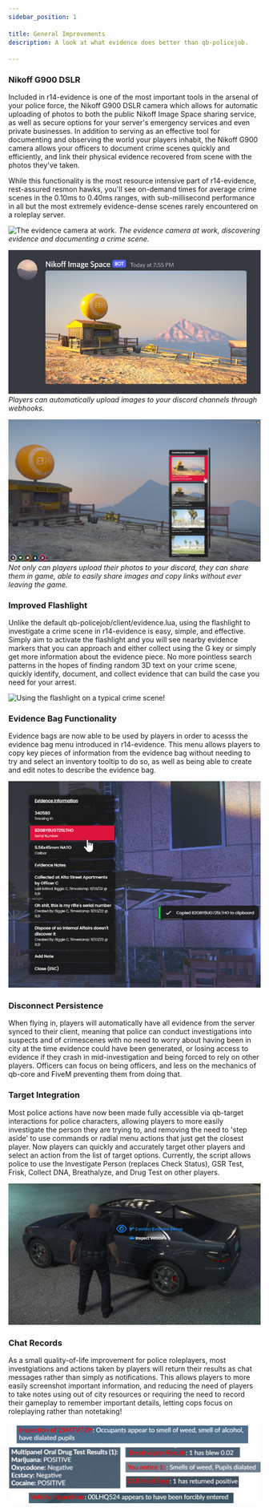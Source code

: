 ```yaml
---
sidebar_position: 1

title: General Improvements
description: A look at what evidence does better than qb-policejob.

---
```


### Nikoff G900 DSLR

Included in r14-evidence is one of the most important tools in the arsenal of your police force, the Nikoff G900 DSLR
camera which allows for automatic uploading of photos to both the public Nikoff Image Space sharing service, as well as
secure options for your server's emergency services and even private businesses. In addition to serving as an effective
tool for documenting and observing the world your players inhabit, the Nikoff G900 camera allows your officers to document
crime scenes quickly and efficiently, and link their physical evidence recovered from scene with the photos they've taken.

While this functionality is the most resource intensive part of r14-evidence, rest-assured resmon hawks, you'll see on-demand
times for average crime scenes in the 0.10ms to 0.40ms ranges, with sub-millisecond performance in all but the most extremely
evidence-dense scenes rarely encountered on a roleplay server. 

![The evidence camera at work.](/img/evcam.png) <i>The evidence camera at work, discovering evidence and documenting a crime scene.</i>

![Automatically upload photos taken by your players to your discord!](/img/webhooks.png) <i>Players can automatically upload images to your discord channels through webhooks.</i>

![And share them in game!](/img/imagespace.png) <i>Not only can players upload their photos to your discord, they can share them in game, able to easily share images and copy links without ever leaving the game.</i>

### Improved Flashlight

Unlike the default qb-policejob/client/evidence.lua, using the flashlight to investigate a crime scene in r14-evidence is 
easy, simple, and effective. Simply aim to activate the flashlight and you will see nearby evidence markers that you can approach
and either collect using the G key or simply get more information about the evidence piece. No more pointless search patterns in 
the hopes of finding random 3D text on your crime scene, quickly identify, document, and collect evidence that can build the case
you need for your arrest.

![Using the flashlight on a typical crime scene!](/img/flashlight.png)

### Evidence Bag Functionality

Evidence bags are now able to be used by players in order to acesss the evidence bag menu introduced in
r14-evidence. This menu allows players to copy key pieces of information from the evidence bag without needing
to try and select an inventory tooltip to do so, as well as being able to create and edit notes to describe the
evidence bag. 

![Evidence bag menu, featuring copy/paste ability and notes](/img/evbagmenu.png)

### Disconnect Persistence

When flying in, players will automatically have all evidence from the server synced to their client, meaning that police
can conduct investigations into suspects and of crimescenes with no need to worry about having been in city at the time
evidence could have been generated, or losing access to evidence if they crash in mid-investigation and being forced to
rely on other players. Officers can focus on being officers, and less on the mechanics of qb-core and FiveM preventing them
from doing that. 

### Target Integration

Most police actions have now been made fully accessible via qb-target interactions for police characters, allowing 
players to more easily investigate the person they are trying to, and removing the need to 'step aside' to use commands
or radial menu actions that just get the closest player. Now players can quickly and accurately target other players 
and select an action from the list of target options. Currently, the script allows police to use the Investigate Person
(replaces Check Status), GSR Test, Frisk, Collect DNA, Breathalyze, and Drug Test on other players.

![Included vehicle targets options in r14-evidence](/img/vehtargets.png)

### Chat Records

As a small quality-of-life improvement for police roleplayers, most investgiations and actions taken by players will
return their results as chat messages rather than simply as notifications. This allows players to more easily screenshot
important information, and reducing the need of players to take notes using out of city resources or requiring the
need to record their gameplay to remember important details, letting cops focus on roleplaying rather than notetaking!

![Examples of various chat records from r14-evidence](/img/chatmessages.png)

